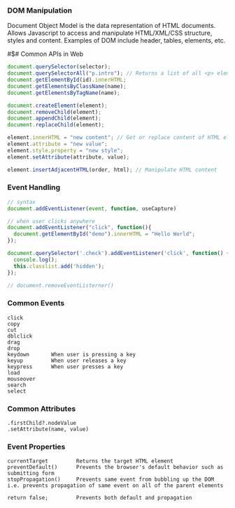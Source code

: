 ### DOM Manipulation

Document Object Model is the data representation of HTML documents. Allows Javascript to access and manipulate HTML/XML/CSS structure, styles and content.
Examples of DOM include header, tables, elements, etc.

#$# Common APIs in Web

```js
document.querySelector(selector);
document.querySelectorAll("p.intro"); // Returns a list of all <p> elements with class="intro"
document.getElementById(id).innerHTML;
document.getElementsByClassName(name);
document.getElementsByTagName(name);

document.createElement(element);
document.removeChild(element);
document.appendChild(element);
document.replaceChild(element);

element.innerHTML = "new content"; // Get or replace content of HTML element
element.attribute = "new value";
element.style.property = "new style";
element.setAttribute(attribute, value);

element.insertAdjacentHTML(order, html); // Manipulate HTML content
```

### Event Handling

```js
// syntax
document.addEventListener(event, function, useCapture)

// when user clicks anywhere
document.addEventListener("click", function(){
  document.getElementById("demo").innerHTML = "Hello World";
});

document.querySelector('.check').addEventListener('click', function() {
  console.log();
  this.classlist.add('hidden');
});

// document.removeEventListerner()
```

### Common Events

```
click
copy
cut
dblclick
drag
drop
keydown       When user is pressing a key
keyup         When user releases a key
keypress      When user presses a key
load
mouseover
search
select
```

### Common Attributes

```
.firstChild?.nodeValue
.setAttribute(name, value)
```

### Event Properties

```
currentTarget         Returns the target HTML element
preventDefault()      Prevents the browser's default behavior such as submitting form
stopPropagation()     Prevents same event from bubbling up the DOM i.e. prevents propagation of same event on all of the parent elements

return false;         Prevents both default and propagation
```
